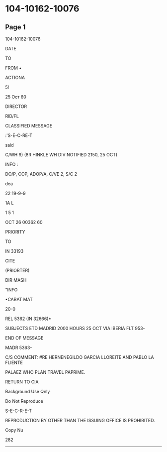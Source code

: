 # 104-10162-10076

## Page 1

104-10162-10076

DATE

TO

FROM •

ACTIONA

5!

25 Ост 60

DIRECTOR

RID/FL

CLASSIFIED MESSAGE

:'S-E-C-RE-T

said

C/WH 9) (8R HINKLE WH DIV NOTIFIED 2150, 25 OCT)

INFO :

DO/P, COP, ADOP/A, C/VE 2, S/C 2

dea

22 19-9-9

1A L

1 5 1

ОСТ 26 00362 60

PRIORITY

TO

IN 33193

CITE

(PRIORTER)

DIR MASH

"INFO

•CABAT MAT

20-0

REL 5362 (IN 32666)*

SUBJECTS ETD MADRID 2000 HOURS 25 OCT VIA IBERIA FLT 953-

END OF MESSAGE

MADR 5363-

C/S COMMENT: #RE HERNENEGILDO GARCIA LLOREITE AND PABLO LA FLIENTE

PALAEZ WHO PLAN TRAVEL PAPRIME.

RETURN TO CIA

Background Use Qnly

Do Not Reproduce

S-E-C-R-E-T

REPRODUCTION BY OTHER THAN THE ISSUING OFFICE IS PROHIBITED.

Copy Nu

282

---

